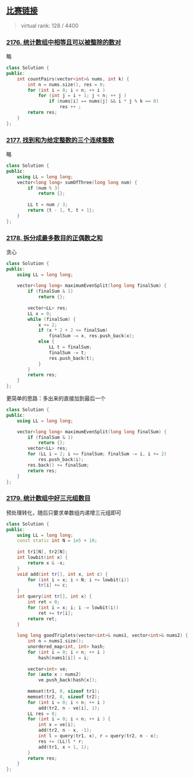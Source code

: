 ## [比赛链接](https://leetcode.cn/contest/biweekly-contest-72/)

>   virtual rank: 128 / 4400


### [2176. 统计数组中相等且可以被整除的数对](https://leetcode.cn/problems/count-equal-and-divisible-pairs-in-an-array/)

略

```c++
class Solution {
public:
    int countPairs(vector<int>& nums, int k) {
        int n = nums.size(), res = 0;
        for (int i = 0; i < n; ++ i )
            for (int j = i + 1; j < n; ++ j )
                if (nums[i] == nums[j] && i * j % k == 0)
                    res ++ ;
        return res;
    }
};
```


### [2177. 找到和为给定整数的三个连续整数](https://leetcode.cn/problems/find-three-consecutive-integers-that-sum-to-a-given-number/)

略

```c++
class Solution {
public:
    using LL = long long;
    vector<long long> sumOfThree(long long num) {
        if (num % 3)
            return {};
        
        LL t = num / 3;
        return {t - 1, t, t + 1};
    }
};
```

### [2178. 拆分成最多数目的正偶数之和](https://leetcode.cn/problems/maximum-split-of-positive-even-integers/)

贪心

```c++
class Solution {
public:
    using LL = long long;
    
    vector<long long> maximumEvenSplit(long long finalSum) {
        if (finalSum & 1)
            return {};
        
        vector<LL> res;
        LL x = 0;
        while (finalSum) {
            x += 2;
            if (x * 2 + 2 <= finalSum)
                finalSum -= x, res.push_back(x);
            else {
                LL t = finalSum;
                finalSum -= t;
                res.push_back(t);
            }
        }
        return res;
    }
};
```

更简单的思路：多出来的直接加到最后一个

```c++
class Solution {
public:
    using LL = long long;

    vector<long long> maximumEvenSplit(long long finalSum) {
        if (finalSum & 1)
            return {};
        vector<LL> res;
        for (LL i = 2; i <= finalSum; finalSum -= i, i += 2)
            res.push_back(i);
        res.back() += finalSum;
        return res;
    }
};
```

### [2179. 统计数组中好三元组数目](https://leetcode.cn/problems/count-good-triplets-in-an-array/)

预处理转化，随后只要求单数组内递增三元组即可

```c++
class Solution {
public:
    using LL = long long;
    const static int N = 1e5 + 10;
    
    int tr1[N], tr2[N];
    int lowbit(int x) {
        return x & -x;
    }
    void add(int tr[], int x, int c) {
        for (int i = x; i < N; i += lowbit(i))
            tr[i] += c;
    }
    int query(int tr[], int x) {
        int ret = 0;
        for (int i = x; i; i -= lowbit(i))
            ret += tr[i];
        return ret;
    }
    
    long long goodTriplets(vector<int>& nums1, vector<int>& nums2) {
        int n = nums1.size();
        unordered_map<int, int> hash;
        for (int i = 0; i < n; ++ i )
            hash[nums1[i]] = i;
        
        vector<int> ve;
        for (auto x : nums2)
            ve.push_back(hash[x]);
        
        memset(tr1, 0, sizeof tr1);
        memset(tr2, 0, sizeof tr2);
        for (int i = 0; i < n; ++ i )
            add(tr2, n - ve[i], 1);
        LL res = 0;
        for (int i = 0; i < n; ++ i ) {
            int x = ve[i];
            add(tr2, n - x, -1);
            int l = query(tr1, x), r = query(tr2, n - x);
            res += (LL)l * r;
            add(tr1, x + 1, 1);
        }
        return res;
    }
};
```
